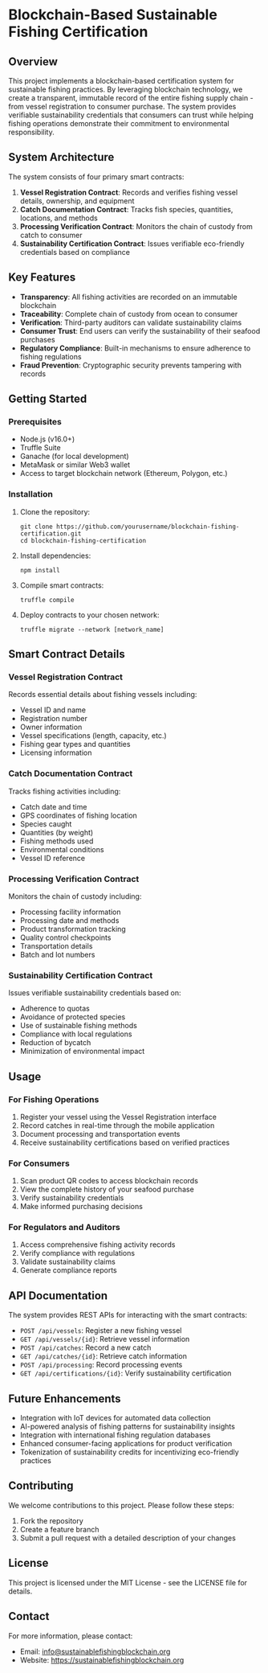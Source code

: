 # Blockchain-Based Sustainable Fishing Certification

## Overview

This project implements a blockchain-based certification system for sustainable fishing practices. By leveraging blockchain technology, we create a transparent, immutable record of the entire fishing supply chain - from vessel registration to consumer purchase. The system provides verifiable sustainability credentials that consumers can trust while helping fishing operations demonstrate their commitment to environmental responsibility.

## System Architecture

The system consists of four primary smart contracts:

1. **Vessel Registration Contract**: Records and verifies fishing vessel details, ownership, and equipment
2. **Catch Documentation Contract**: Tracks fish species, quantities, locations, and methods
3. **Processing Verification Contract**: Monitors the chain of custody from catch to consumer
4. **Sustainability Certification Contract**: Issues verifiable eco-friendly credentials based on compliance

## Key Features

- **Transparency**: All fishing activities are recorded on an immutable blockchain
- **Traceability**: Complete chain of custody from ocean to consumer
- **Verification**: Third-party auditors can validate sustainability claims
- **Consumer Trust**: End users can verify the sustainability of their seafood purchases
- **Regulatory Compliance**: Built-in mechanisms to ensure adherence to fishing regulations
- **Fraud Prevention**: Cryptographic security prevents tampering with records

## Getting Started

### Prerequisites

- Node.js (v16.0+)
- Truffle Suite
- Ganache (for local development)
- MetaMask or similar Web3 wallet
- Access to target blockchain network (Ethereum, Polygon, etc.)

### Installation

1. Clone the repository:
   ```
   git clone https://github.com/yourusername/blockchain-fishing-certification.git
   cd blockchain-fishing-certification
   ```

2. Install dependencies:
   ```
   npm install
   ```

3. Compile smart contracts:
   ```
   truffle compile
   ```

4. Deploy contracts to your chosen network:
   ```
   truffle migrate --network [network_name]
   ```

## Smart Contract Details

### Vessel Registration Contract

Records essential details about fishing vessels including:
- Vessel ID and name
- Registration number
- Owner information
- Vessel specifications (length, capacity, etc.)
- Fishing gear types and quantities
- Licensing information

### Catch Documentation Contract

Tracks fishing activities including:
- Catch date and time
- GPS coordinates of fishing location
- Species caught
- Quantities (by weight)
- Fishing methods used
- Environmental conditions
- Vessel ID reference

### Processing Verification Contract

Monitors the chain of custody including:
- Processing facility information
- Processing date and methods
- Product transformation tracking
- Quality control checkpoints
- Transportation details
- Batch and lot numbers

### Sustainability Certification Contract

Issues verifiable sustainability credentials based on:
- Adherence to quotas
- Avoidance of protected species
- Use of sustainable fishing methods
- Compliance with local regulations
- Reduction of bycatch
- Minimization of environmental impact

## Usage

### For Fishing Operations

1. Register your vessel using the Vessel Registration interface
2. Record catches in real-time through the mobile application
3. Document processing and transportation events
4. Receive sustainability certifications based on verified practices

### For Consumers

1. Scan product QR codes to access blockchain records
2. View the complete history of your seafood purchase
3. Verify sustainability credentials
4. Make informed purchasing decisions

### For Regulators and Auditors

1. Access comprehensive fishing activity records
2. Verify compliance with regulations
3. Validate sustainability claims
4. Generate compliance reports

## API Documentation

The system provides REST APIs for interacting with the smart contracts:

- `POST /api/vessels`: Register a new fishing vessel
- `GET /api/vessels/{id}`: Retrieve vessel information
- `POST /api/catches`: Record a new catch
- `GET /api/catches/{id}`: Retrieve catch information
- `POST /api/processing`: Record processing events
- `GET /api/certifications/{id}`: Verify sustainability certification

## Future Enhancements

- Integration with IoT devices for automated data collection
- AI-powered analysis of fishing patterns for sustainability insights
- Integration with international fishing regulation databases
- Enhanced consumer-facing applications for product verification
- Tokenization of sustainability credits for incentivizing eco-friendly practices

## Contributing

We welcome contributions to this project. Please follow these steps:

1. Fork the repository
2. Create a feature branch
3. Submit a pull request with a detailed description of your changes

## License

This project is licensed under the MIT License - see the LICENSE file for details.

## Contact

For more information, please contact:
- Email: info@sustainablefishingblockchain.org
- Website: https://sustainablefishingblockchain.org
